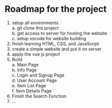 # Roadmap for the project  

1. setup all environments  
   a. git clone this project  
   b. get access to server for hosting the website  
   c. setup vscode for website building  
2. finish learning HTML, CSS, and JavaScript  
3. create a simple website and put it on server  
4. apply the vue js project  
5. Build  
   a. Main Page  
   b. Info Page  
   c. Login and Signup Page  
   d. User Account Page  
   e. Item List Page  
   f. Item Details Page  
6. Finish the Search Function  
7. ...